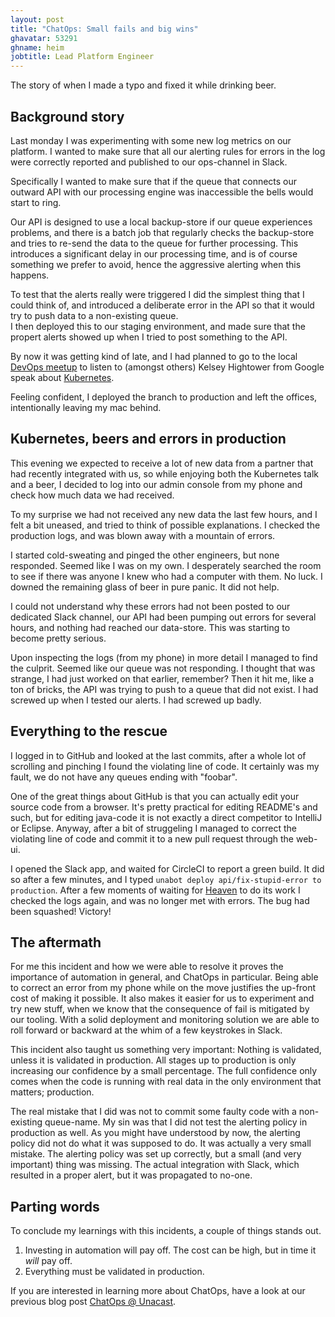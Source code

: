 ```yaml
---
layout: post
title: "ChatOps: Small fails and big wins"
ghavatar: 53291
ghname: heim
jobtitle: Lead Platform Engineer
---
```



<div class="message">
  The story of when I made a typo and fixed it while drinking beer.  
</div>


## Background story

Last monday I was experimenting with some new log metrics on our platform. I wanted to make sure that all our alerting rules for errors in the log were correctly reported and published to our ops-channel in Slack. 

Specifically I wanted to make sure that if the queue that connects our outward API with our processing engine was inaccessible the bells would start to ring. 

Our API is designed to use a local backup-store if our queue experiences problems, and there is a batch job that regularly checks the backup-store and tries to re-send the data to the queue for further processing. This introduces a significant delay in our processing time, and is of course something we prefer to avoid, hence the aggressive alerting when this happens.

To test that the alerts really were triggered I did the simplest thing that I could think of, and introduced a deliberate error in the API so that it would try to push data to a non-existing queue.  
I then deployed this to our staging environment, and made sure that the propert alerts showed up when I tried to post something to the API.

By now it was getting kind of late, and I had planned to go to the local [DevOps meetup](http://www.meetup.com/devops-norway/) to listen to (amongst others) Kelsey Hightower from Google speak about [Kubernetes](http://kubernetes.io/).

Feeling confident, I deployed the branch to production and left the offices, intentionally leaving my mac behind.

## Kubernetes, beers and errors in production

This evening we expected to receive a lot of new data from a partner that had recently integrated with us, so while enjoying both the Kubernetes talk and a beer, I decided to log into our admin console from my phone and check how much data we had received.

To my surprise we had not received any new data the last few hours, and I felt a bit uneased, and tried to think of possible explanations. I checked the production logs, and was blown away with a mountain of errors.

I started cold-sweating and pinged the other engineers, but none responded. Seemed like I was on my own. I desperately searched the room to see if there was anyone I knew who had a computer with them. No luck. I downed the remaining glass of beer in pure panic. It did not help. 

I could not understand why these errors had not been posted to our dedicated Slack channel, our API had been pumping out errors for several hours, and nothing had reached our data-store. This was starting to become pretty serious. 

Upon inspecting the logs (from my phone) in more detail I managed to find the culprit. Seemed like our queue was not responding. I thought that was strange, I had just worked on that earlier, remember?
Then it hit me, like a ton of bricks, the API was trying to push to a queue that did not exist. 
I had screwed up when I tested our alerts. I had screwed up badly.

## Everything to the rescue

I logged in to GitHub and looked at the last commits, after a whole lot of scrolling and pinching I found the violating line of code. It certainly was my fault, we do not have any queues ending with "foobar".

One of the great things about GitHub is that you can actually edit your source code from a browser. It's pretty practical for editing README's and such, but for editing java-code it is not exactly a direct competitor to IntelliJ or Eclipse.
Anyway, after a bit of struggeling I managed to correct the violating line of code and commit it to a new pull request through the web-ui.

I opened the Slack app, and waited for CircleCI to report a green build. It did so after a few minutes, and I typed `unabot deploy api/fix-stupid-error to production`. 
After a few moments of waiting for [Heaven](https://github.com/atmos/heaven) to do its work I checked the logs again, and was no longer met with errors. The bug had been squashed! Victory!

## The aftermath

For me this incident and how we were able to resolve it proves the importance of automation in general, and ChatOps in particular. Being able to correct an error from my phone while on the move justifies the up-front cost of making it possible. It also makes it easier for us to experiment and try new stuff, when we know that the consequence of fail is mitigated by our tooling.
With a solid deployment and monitoring solution we are able to roll forward or backward at the whim of a few keystrokes in Slack.

This incident also taught us something very important: Nothing is validated, unless it is validated in production. All stages up to production is only increasing our confidence by a small percentage. The full confidence only comes when the code is running with real data in the only environment that matters; production.

The real mistake that I did was not to commit some faulty code with a non-existing queue-name. My sin was that I did not test the alerting policy in production as well. As you might have understood by now, the alerting policy did not do what it was supposed to do. It was actually a very small mistake. The alerting policy was set up correctly, but a small (and very important) thing was missing. The actual integration with Slack, which resulted in a proper alert, but it was propagated to no-one.

## Parting words

To conclude my learnings with this incidents, a couple of things stands out.

1. Investing in automation will pay off. The cost can be high, but in time it *will* pay off.
2. Everything must be validated in production. 

If you are interested in learning more about ChatOps, have a look at our previous blog post [ChatOps @ Unacast](http://labs.unacast.com/2015/10/26/chatops-at-unacast/).










